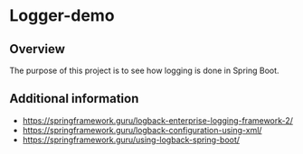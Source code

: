 # Logger-demo


## Overview
The purpose of this project is to see how logging is done in Spring Boot.

## Additional information
- https://springframework.guru/logback-enterprise-logging-framework-2/
- https://springframework.guru/logback-configuration-using-xml/
- https://springframework.guru/using-logback-spring-boot/
